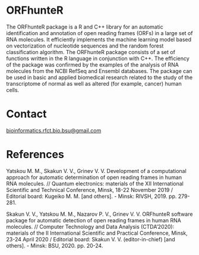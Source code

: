 # ORFhunteR

The ORFhunteR package is a R and C++ library for an automatic identification and annotation of open reading frames (ORFs) in a large set of RNA molecules. It efficiently implements the machine learning model based on vectorization of nucleotide sequences and the random forest classification algorithm. The ORFhunteR package consists of a set of functions written in the R language in conjunction with C++. The efficiency of the package was confirmed by the examples of the analysis of RNA molecules from the NCBI RefSeq and Ensembl databases. The package can be used in basic and applied biomedical research related to the study of the transcriptome of normal as well as altered (for example, cancer) human cells.

# Contact
bioinformatics.rfct.bio.bsu@gmail.com

# References
Yatskou M. M., Skakun V. V., Grinev V. V. Development of a computational approach for automatic determination of open reading frames in human RNA molecules. // Quantum electronics: materials of the XII International Scientific and Technical Conference, Minsk, 18-22 November 2019 / Editorial board: Kugeiko M. M. [and others]. - Minsk: RIVSH, 2019. pp. 279-281.

Skakun V. V., Yatskou M. M., Nazarov P. V., Grinev V. V. ORFhunteR software package for automatic detection of open reading frames in human RNA molecules. // Computer Technology and Data Analysis (CTDA’2020): materials of the II International Scientific and Practical Conference, Minsk, 23-24 April 2020 / Editorial board: Skakun V. V. (editor-in-chief) [and others]. - Minsk: BSU, 2020. pp. 20-24.

